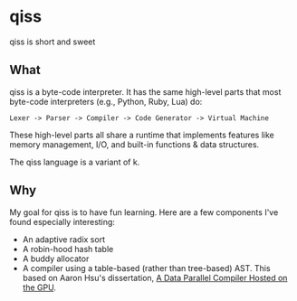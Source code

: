 # qiss
qiss is short and sweet

## What

qiss is a byte-code interpreter. It has the same high-level parts that most byte-code interpreters (e.g., Python, Ruby, Lua) do:

```
Lexer -> Parser -> Compiler -> Code Generator -> Virtual Machine
```

These high-level parts all share a runtime that implements features like memory management, I/O, and built-in functions & data structures.

The qiss language is a variant of k.

## Why

My goal for qiss is to have fun learning. Here are a few components I've found especially interesting:

* An adaptive radix sort
* A robin-hood hash table
* A buddy allocator
* A compiler using a table-based (rather than tree-based) AST. This based on Aaron Hsu's dissertation, [A Data Parallel Compiler Hosted on the GPU](https://scholarworks.iu.edu/dspace/bitstream/handle/2022/24749/Hsu%20Dissertation.pdf?sequence=1&isAllowed=y).
